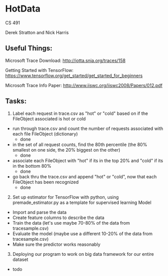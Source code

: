 # HotData

CS 491

Derek Stratton and Nick Harris

## Useful Things:
Microsoft Trace Download: http://iotta.snia.org/traces/158

Getting Started with TensorFlow: https://www.tensorflow.org/get_started/get_started_for_beginners

Microsoft Trace Info Paper: http://www.iiswc.org/iiswc2008/Papers/012.pdf

## Tasks:
1. Label each request in trace.csv as "hot" or "cold" based on if the FileObject associated is hot or cold
  - run through trace.csv and count the number of requests associated with each file FileObject (dictionary)
    - done
  - in the set of all request counts, find the 80th percentile (the 80% smallest on one side, the 20% biggest on the other)
    - done
  - associate each FileObject with "hot" if its in the top 20% and "cold" if its in the bottom 80%
    - done
  - go back thru the trace.csv and append "hot" or "cold", now that each FileObject has been recognized
    - done
2. Set up estimator for TensorFlow with python, using premade_estimator.py as a template for supervised learning Model
  - Import and parse the data
  - Create feature columns to describe the data
  - Train the data (let's use maybe 70-80% of the data from tracesample.csv)
  - Evaluate the model (maybe use a different 10-20% of the data from tracesample.csv)
  - Make sure the predictor works reasonably
3. Deploying our program to work on big data framework for our entire dataset
  - todo
